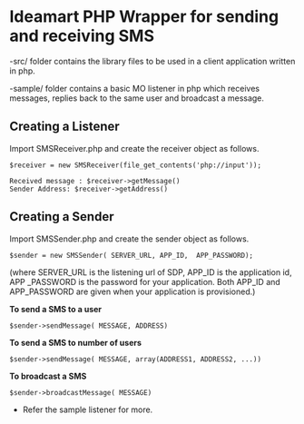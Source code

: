 Ideamart PHP Wrapper for sending and receiving SMS
=====================================================

-src/ folder contains the library files to be used in a client application written in php.

-sample/ folder contains a basic MO listener in php which receives messages, replies back to the same user and broadcast a message.

Creating a Listener
-------------------

Import SMSReceiver.php and create the receiver object as follows.

	$receiver = new SMSReceiver(file_get_contents('php://input'));
	
	Received message : $receiver->getMessage()
	Sender Address: $receiver->getAddress()

Creating a Sender
-----------------

Import SMSSender.php and create the sender object as follows.

	$sender = new SMSSender( SERVER_URL, APP_ID,  APP_PASSWORD);

(where SERVER_URL is the listening url of SDP, APP_ID is the application id, APP _PASSWORD is the password for your application. Both APP_ID and APP_PASSWORD are given when your application is provisioned.)

**To send a SMS to a user**

	$sender->sendMessage( MESSAGE, ADDRESS)

**To send a SMS to number of users**

	$sender->sendMessage( MESSAGE, array(ADDRESS1, ADDRESS2, ...))

**To broadcast a SMS**

	$sender->broadcastMessage( MESSAGE)

- Refer the sample listener for more.

